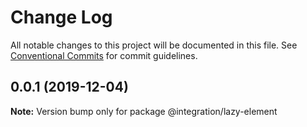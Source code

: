 # Change Log

All notable changes to this project will be documented in this file. See [Conventional Commits](https://conventionalcommits.org) for commit guidelines.

## 0.0.1 (2019-12-04)

**Note:** Version bump only for package @integration/lazy-element
